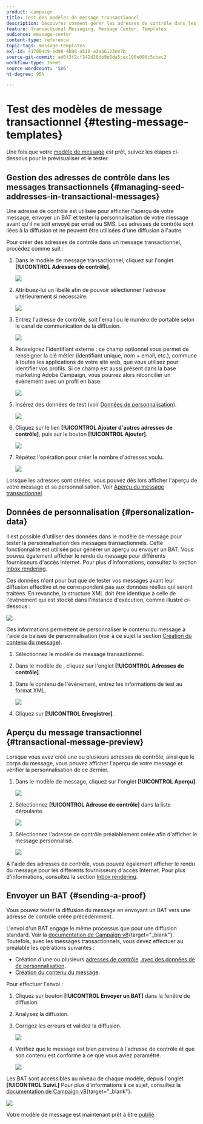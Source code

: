 ```yaml
---
product: campaign
title: Test des modèles de message transactionnel
description: Découvrez comment gérer les adresses de contrôle dans les messages transactionnels afin de les prévisualiser et de les tester dans Adobe Campaign Classic.
feature: Transactional Messaging, Message Center, Templates
audience: message-center
content-type: reference
topic-tags: message-templates
exl-id: 417004c9-ed96-4b98-a518-a3aa6123ee7b
source-git-commit: ad6f3f2cf242d28de9e6da5cec100e096c5cbec2
workflow-type: tm+mt
source-wordcount: '586'
ht-degree: 95%

---
```


# Test des modèles de message transactionnel {#testing-message-templates}



Une fois que votre [modèle de message](../../message-center/using/creating-the-message-template.md) est prêt, suivez les étapes ci-dessous pour le prévisualiser et le tester.

## Gestion des adresses de contrôle dans les messages transactionnels {#managing-seed-addresses-in-transactional-messages}

Une adresse de contrôle est utilisée pour afficher l&#39;aperçu de votre message, envoyer un BAT et tester la personnalisation de votre message avant qu&#39;il ne soit envoyé par email ou SMS. Les adresses de contrôle sont liées à la diffusion et ne peuvent être utilisées d&#39;une diffusion à l&#39;autre.

Pour créer des adresses de contrôle dans un message transactionnel, procédez comme suit :

1. Dans le modèle de message transactionnel, cliquez sur l&#39;onglet **[!UICONTROL Adresses de contrôle]**.

   ![](assets/messagecenter_create_seedaddr_001.png)

1. Attribuez-lui un libellé afin de pouvoir sélectionner l&#39;adresse ultérieurement si nécessaire.

   ![](assets/messagecenter_create_seedaddr_002.png)

1. Entrez l&#39;adresse de contrôle, soit l&#39;email ou le numéro de portable selon le canal de communication de la diffusion.

   ![](assets/messagecenter_create_seedaddr_003.png)

1. Renseignez l&#39;identifiant externe : ce champ optionnel vous permet de renseigner la clé métier (identifiant unique, nom + email, etc.), commune à toutes les applications de votre site web, que vous utilisez pour identifier vos profils. Si ce champ est aussi présent dans la base marketing Adobe Campaign, vous pourrez alors réconcilier un évènement avec un profil en base.

   ![](assets/messagecenter_create_seedaddr_003bis.png)

1. Insérez des données de test (voir [Données de personnalisation](#personalization-data)).

   ![](assets/messagecenter_create_custo_001.png)

   <!--## Creating several seed addresses {#creating-several-seed-addresses}-->
1. Cliquez sur le lien **[!UICONTROL Ajouter d&#39;autres adresses de contrôle]**, puis sur le bouton **[!UICONTROL Ajouter]**.

   ![](assets/messagecenter_create_seedaddr_004.png)

   <!--1. Follow the configuration steps for a seed address detailed in the [Creating a seed address](#creating-a-seed-address) section.-->
1. Répétez l&#39;opération pour créer le nombre d&#39;adresses voulu.

   ![](assets/messagecenter_create_seedaddr_008.png)

Lorsque les adresses sont créées, vous pouvez dès lors afficher l&#39;aperçu de votre message et sa personnalisation. Voir [Aperçu du message transactionnel](#transactional-message-preview).

## Données de personnalisation {#personalization-data}

Il est possible d&#39;utiliser des données dans le modèle de message pour tester la personnalisation des messages transactionnels. Cette fonctionnalité est utilisée pour générer un aperçu ou envoyer un BAT. Vous pouvez également afficher le rendu du message pour différents fournisseurs d&#39;accès Internet. Pour plus d&#39;informations, consultez la section [Inbox rendering](../../delivery/using/inbox-rendering.md).

Ces données n&#39;ont pour but que de tester vos messages avant leur diffusion effective et ne correspondent pas aux données réelles qui seront traitées. En revanche, la structure XML doit être identique à celle de l&#39;événement qui est stocké dans l&#39;instance d&#39;exécution, comme illustré ci-dessous :

![](assets/messagecenter_create_custo_006.png)

Ces informations permettent de personnaliser le contenu du message à l&#39;aide de balises de personnalisation (voir à ce sujet la section [Création du contenu du message](../../message-center/using/creating-the-message-template.md#creating-message-content)).

1. Sélectionnez le modèle de message transactionnel.

1. Dans le modèle de , cliquez sur l&#39;onglet **[!UICONTROL Adresses de contrôle]**.

1. Dans le contenu de l&#39;événement, entrez les informations de test au format XML.

   ![](assets/messagecenter_create_custo_001.png)

1. Cliquez sur **[!UICONTROL Enregistrer]**.

## Aperçu du message transactionnel {#transactional-message-preview}

Lorsque vous avez créé une ou plusieurs adresses de contrôle, ainsi que le corps du message, vous pouvez afficher l&#39;aperçu de votre message et vérifier la personnalisation de ce dernier.

1. Dans le modèle de message, cliquez sur l&#39;onglet **[!UICONTROL Aperçu]**.

   ![](assets/messagecenter_preview_001.png)

1. Sélectionnez **[!UICONTROL Adresse de contrôle]** dans la liste déroulante.

   ![](assets/messagecenter_preview_002.png)

1. Sélectionnez l&#39;adresse de contrôle préalablement créée afin d&#39;afficher le message personnalisé.

   ![](assets/messagecenter_create_seedaddr_009.png)

À l&#39;aide des adresses de contrôle, vous pouvez également afficher le rendu du message pour les différents fournisseurs d&#39;accès Internet. Pour plus d&#39;informations, consultez la section [Inbox rendering](../../delivery/using/inbox-rendering.md).

## Envoyer un BAT {#sending-a-proof}

Vous pouvez tester la diffusion du message en envoyant un BAT vers une adresse de contrôle créée précédemment.

L&#39;envoi d&#39;un BAT engage le même processus que pour une diffusion standard. Voir la [documentation de Campaign v8](https://experienceleague.adobe.com/docs/campaign/campaign-v8/send/validate/preview-and-proof.html?lang=fr){target="_blank"}. Toutefois, avec les messages transactionnels, vous devez effectuer au préalable les opérations suivantes :

* Création d&#39;une ou plusieurs [adresses de contrôle](#managing-seed-addresses-in-transactional-messages) [&#x200B; avec des données de de personnalisation](#personalization-data).
* [Création du contenu du message](../../message-center/using/creating-the-message-template.md#creating-message-content).

Pour effectuer l&#39;envoi :

1. Cliquez sur bouton **[!UICONTROL Envoyer un BAT]** dans la fenêtre de diffusion.
1. Analysez la diffusion.
1. Corrigez les erreurs et validez la diffusion.

   ![](assets/messagecenter_send_proof_001.png)

1. Vérifiez que le message est bien parvenu à l&#39;adresse de contrôle et que son contenu est conforme à ce que vous aviez paramétré.

   ![](assets/messagecenter_send_proof_002.png)

Les BAT sont accessibles au niveau de chaque modèle, depuis l&#39;onglet **[!UICONTROL Suivi.]** Pour plus d’informations à ce sujet, consultez la [documentation de Campaign v8](https://experienceleague.adobe.com/docs/campaign/campaign-v8/send/validate/preview-and-proof.html?lang=fr){target="_blank"}.

![](assets/messagecenter_send_proof_003.png)

Votre modèle de message est maintenant prêt à être [publié](../../message-center/using/publishing-message-templates.md).